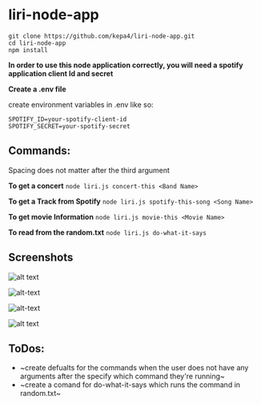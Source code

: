 # liri-node-app

```
git clone https://github.com/kepa4/liri-node-app.git
cd liri-node-app
npm install
```

**In order to use this node application correctly, you will need a spotify application client Id and secret**

**Create a .env file**

create environment variables in .env like so:
```
SPOTIFY_ID=your-spotify-client-id
SPOTIFY_SECRET=your-spotify-secret
```

## Commands:
Spacing does not matter after the third argument

**To get a concert**
`node liri.js concert-this <Band Name>`

**To get a Track from Spotify**
`node liri.js spotify-this-song <Song Name>`

**To get movie Information**
`node liri.js movie-this <Movie Name>`

**To read from the random.txt**
`node liri.js do-what-it-says`

## Screenshots 
![alt text](./pictures/concert-this)

![alt-text](./spotify-this)

![alt-text](./movie-this)

![alt text](./pictures/do-what-it-says)

## ToDos:
* ~create defualts for the commands when the user does not have any arguments after the specify which command they're running~
* ~create a comand for do-what-it-says which runs the command in random.txt~
